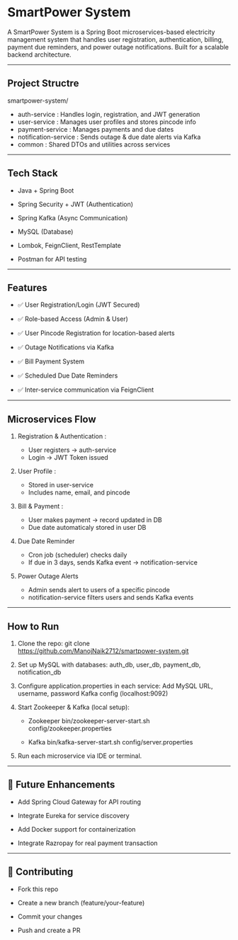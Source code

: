 # SmartPower System 

A SmartPower System is a Spring Boot microservices-based electricity management system that handles user registration, authentication, billing, payment due reminders, and power outage notifications. Built for a scalable backend architecture.

---

## Project Structre

  smartpower-system/
 - auth-service         : Handles login, registration, and JWT generation
 - user-service         : Manages user profiles and stores pincode info
 - payment-service      : Manages payments and due dates
 - notification-service : Sends outage & due date alerts via Kafka
 - common               : Shared DTOs and utilities across services

---

##  Tech Stack
 - Java + Spring Boot

 - Spring Security + JWT (Authentication)

 - Spring Kafka (Async Communication)

 - MySQL (Database)

 - Lombok, FeignClient, RestTemplate

 - Postman for API testing
    
---

##  Features

- ✅ User Registration/Login (JWT Secured)

- ✅ Role-based Access (Admin & User)

- ✅ User Pincode Registration for location-based alerts

- ✅ Outage Notifications via Kafka

- ✅ Bill Payment System

- ✅ Scheduled Due Date Reminders

- ✅ Inter-service communication via FeignClient

---

##  Microservices Flow

1. Registration & Authentication :
   - User registers → auth-service
   - Login → JWT Token issued

2. User Profile :
   - Stored in user-service
   - Includes name, email, and pincode

3. Bill & Payment :
   - User makes payment → record updated in DB
   - Due date automaticaly stored in user DB

4. Due Date Reminder
   - Cron job (scheduler) checks daily
   - If due in 3 days, sends Kafka event → notification-service

5. Power Outage Alerts
   - Admin sends alert to users of a specific pincode
   - notification-service filters users and sends Kafka events

---

##  How to Run

1. Clone the repo:
    git clone https://github.com/ManojNaik2712/smartpower-system.git
  
2. Set up MySQL with databases:
    auth_db, user_db, payment_db, notification_db

3. Configure application.properties in each service:
    Add MySQL URL, username, password
    Kafka config (localhost:9092)

4. Start Zookeeper & Kafka (local setup):
    - Zookeeper
      bin/zookeeper-server-start.sh config/zookeeper.properties
      
    - Kafka
      bin/kafka-server-start.sh config/server.properties
  
5. Run each microservice via IDE or terminal.

---

## 🧠 Future Enhancements

- Add Spring Cloud Gateway for API routing

- Integrate Eureka for service discovery

- Add Docker support for containerization

- Integrate Razropay for real payment transaction

---

## 🤝 Contributing

- Fork this repo

- Create a new branch (feature/your-feature)

- Commit your changes

- Push and create a PR
